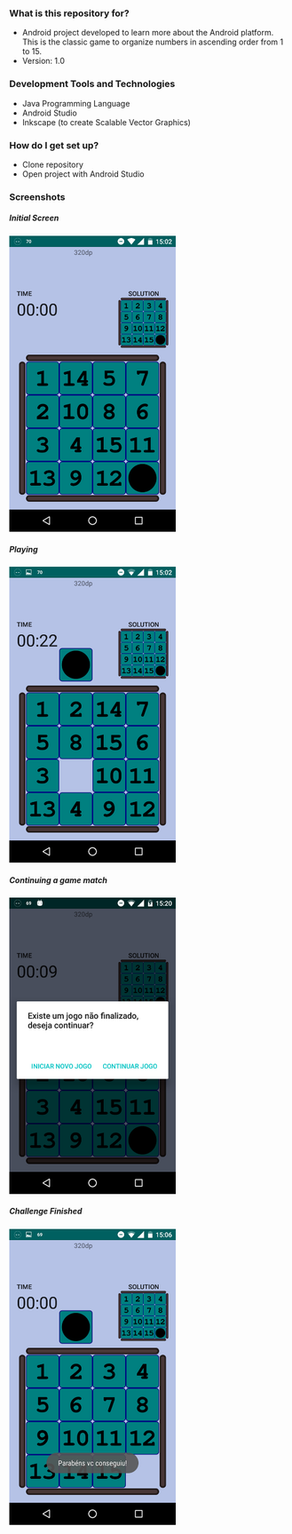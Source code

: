 ### What is this repository for? ###

* Android project developed to learn more about the Android platform. This is the classic game to organize numbers in ascending order from 1 to 15.
* Version: 1.0

### Development Tools and Technologies ###

* Java Programming Language 
* Android Studio
* Inkscape (to create Scalable Vector Graphics)

### How do I get set up? ###

* Clone repository
* Open project with Android Studio

### Screenshots ###

##### Initial Screen

<img width="300" alt="Initial Screen" src="screenshots/screenshot_initial_screen.png">

<br>

##### Playing

<img width="300" alt="Playing" src="screenshots/screenshot_playing.png">

<br>

##### Continuing a game match

<img width="300" alt="Continuing a game match" src="screenshots/screenshot_continuing_a_game_match.png">

<br>

##### Challenge Finished

<img width="300" alt="Challenge Finished" src="screenshots/screenshot_challenge_finished.png">
